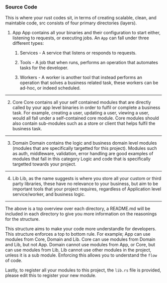 ### Source Code

This is where your rust codes sit, in terms of creating scalable, clean, and maintable code, src consists of four primary directories (layers).

1. App
   App contains all your binaries and their configuration to start either, listening to requests, or executing jobs. An `App` can fall under three different types:

   1. Services - A service that listens or responds to requests.

   2. Tools - A job that when runs, performs an operation that automates tasks for the developer.

   3. Workers - A worker is another tool that instead performs an operation that solves a business related task, these workers can be ad-hoc, or indeed scheduled.

---

2. Core
   Core contains all your self contained modules that are directly called by your app level binaries in order to fulfil or complete a business task. For example, creating a user, updating a user, viewing a user, would all fall under a self-contained core module. Core modules should also contain sub-modules such as a store or client that helps fulfil the business task.

---

3. Domain
   Domain contains the logic and business domain level modules (modules that are specifically targetted for this project). Modules such as auth, middleware, validation, error handling are good examples of modules that fall in this category Logic and code that is specifically targetted towards your project.

---

4. Lib
   Lib, as the name suggests is where you store all your custom or third party libraries, these have no relevance to your business, but aim to be important tools that your project requires, regardless of Application level service/worker, and business logic.

---

The above is a top overview over each directory, a README.md will be included in each directory to give you more information on the reasonings for the structure.

This structure aims to make your code more understandle for developers. This structure enforces a top to bottom rule. For example; App can use modules from Core, Domain and Lib. Core can use modules from Domain and Lib, but not App. Domain cannot use modules from App, or Core, but can use modules from Lib, Lib cannot use other modules in the project, unless it is a sub module. Enforcing this allows you to understand the `flow` of code.

Lastly, to register all your modules to this project, the `lib.rs` file is provided, please edit this to register your new module.
